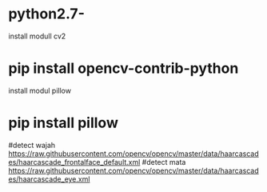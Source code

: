 # python2.7-
install modull cv2
# pip install opencv-contrib-python
install modul pillow
# pip install pillow



#detect wajah https://raw.githubusercontent.com/opencv/opencv/master/data/haarcascades/haarcascade_frontalface_default.xml
#detect mata https://raw.githubusercontent.com/opencv/opencv/master/data/haarcascades/haarcascade_eye.xml
